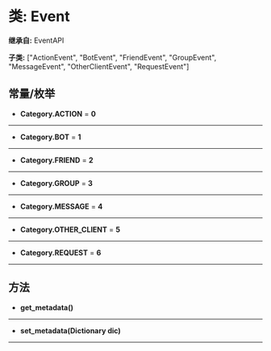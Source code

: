 # 类: Event  
  
**继承自:** EventAPI  
  
**子类:** ["ActionEvent", "BotEvent", "FriendEvent", "GroupEvent", "MessageEvent", "OtherClientEvent", "RequestEvent"]  
  
## 常量/枚举  
  
- **Category.ACTION** = **0**  
  
---  
  
- **Category.BOT** = **1**  
  
---  
  
- **Category.FRIEND** = **2**  
  
---  
  
- **Category.GROUP** = **3**  
  
---  
  
- **Category.MESSAGE** = **4**  
  
---  
  
- **Category.OTHER_CLIENT** = **5**  
  
---  
  
- **Category.REQUEST** = **6**  
  
---  
  
## 方法 
  
- **get_metadata()**  
  
---  
  
- **set_metadata(Dictionary dic)**  
  
---  
  

